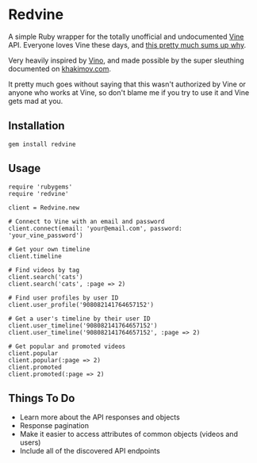 # Redvine

A simple Ruby wrapper for the totally unofficial and undocumented [Vine](http://vine.co) API. Everyone loves Vine these days, and [this pretty much sums up why](http://www.youtube.com/watch?v=sdSJ1--kBZ4).

Very heavily inspired by [Vino](https://github.com/tlack/vino), and made possible by the super sleuthing documented on [khakimov.com](http://khakimov.com/blog/2013/03/12/vines-undocumented-api/).

It pretty much goes without saying that this wasn't authorized by Vine or anyone who works at Vine, so don't blame me if you try to use it and Vine gets mad at you. 

## Installation

    gem install redvine

## Usage

    require 'rubygems'
    require 'redvine'

    client = Redvine.new

    # Connect to Vine with an email and password
    client.connect(email: 'your@email.com', password: 'your_vine_password')

    # Get your own timeline
    client.timeline

    # Find videos by tag
    client.search('cats')
    client.search('cats', :page => 2)

    # Find user profiles by user ID 
    client.user_profile('908082141764657152')

    # Get a user's timeline by their user ID
    client.user_timeline('908082141764657152')
    client.user_timeline('908082141764657152', :page => 2)

    # Get popular and promoted videos
    client.popular
    client.popular(:page => 2)
    client.promoted
    client.promoted(:page => 2)

## Things To Do

* Learn more about the API responses and objects
* Response pagination
* Make it easier to access attributes of common objects (videos and users)
* Include all of the discovered API endpoints


